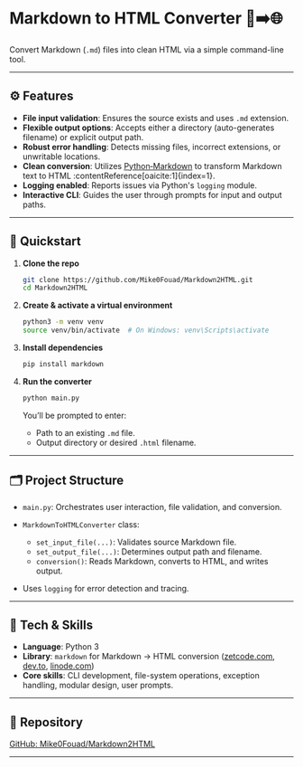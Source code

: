 
# Markdown to HTML Converter 📝➡️🌐

Convert Markdown (`.md`) files into clean HTML via a simple command-line tool.

---

## ⚙️ Features

- **File input validation**: Ensures the source exists and uses `.md` extension.
- **Flexible output options**: Accepts either a directory (auto-generates filename) or explicit output path.
- **Robust error handling**: Detects missing files, incorrect extensions, or unwritable locations.
- **Clean conversion**: Utilizes [Python‑Markdown](https://pypi.org/project/markdown/) to transform Markdown text to HTML :contentReference[oaicite:1]{index=1}.
- **Logging enabled**: Reports issues via Python's `logging` module.
- **Interactive CLI**: Guides the user through prompts for input and output paths.

---

## 🚀 Quickstart

1. **Clone the repo**

   ```bash
   git clone https://github.com/Mike0Fouad/Markdown2HTML.git
   cd Markdown2HTML


2. **Create & activate a virtual environment**

   ```bash
   python3 -m venv venv
   source venv/bin/activate  # On Windows: venv\Scripts\activate
   ```

3. **Install dependencies**

   ```bash
   pip install markdown
   ```

4. **Run the converter**

   ```bash
   python main.py
   ```

   You’ll be prompted to enter:

   * Path to an existing `.md` file.
   * Output directory or desired `.html` filename.

---

## 🗂️ Project Structure

* `main.py`: Orchestrates user interaction, file validation, and conversion.
* `MarkdownToHTMLConverter` class:

  * `set_input_file(...)`: Validates source Markdown file.
  * `set_output_file(...)`: Determines output path and filename.
  * `conversion()`: Reads Markdown, converts to HTML, and writes output.
* Uses `logging` for error detection and tracing.

---

## 🧠 Tech & Skills

* **Language**: Python 3
* **Library**: `markdown` for Markdown → HTML conversion ([zetcode.com][1], [dev.to][2], [linode.com][3])
* **Core skills**: CLI development, file-system operations, exception handling, modular design, user prompts.

---


## 🔗 Repository

[GitHub: Mike0Fouad/Markdown2HTML](https://github.com/Mike0Fouad/Markdown2HTML)

---

[1]: https://zetcode.com/python/markitdown/?utm_source=chatgpt.com "Python markitdown - Markdown Parsing and Rendering - ZetCode"
[2]: https://dev.to/stokry/how-to-create-a-simple-markdown-to-html-converter-in-python-14li?utm_source=chatgpt.com "How to Create a Simple Markdown to HTML Converter in Python"
[3]: https://www.linode.com/docs/guides/how-to-use-python-markdown-to-convert-markdown-to-html/?utm_source=chatgpt.com "Use Python-Markdown to Convert Markdown to HTML - Linode"
[4]: https://www.devdungeon.com/content/convert-markdown-html-python?utm_source=chatgpt.com "Convert Markdown to HTML with Python - DevDungeon"
[5]: https://en.wikipedia.org/wiki/MkDocs?utm_source=chatgpt.com "MkDocs"
